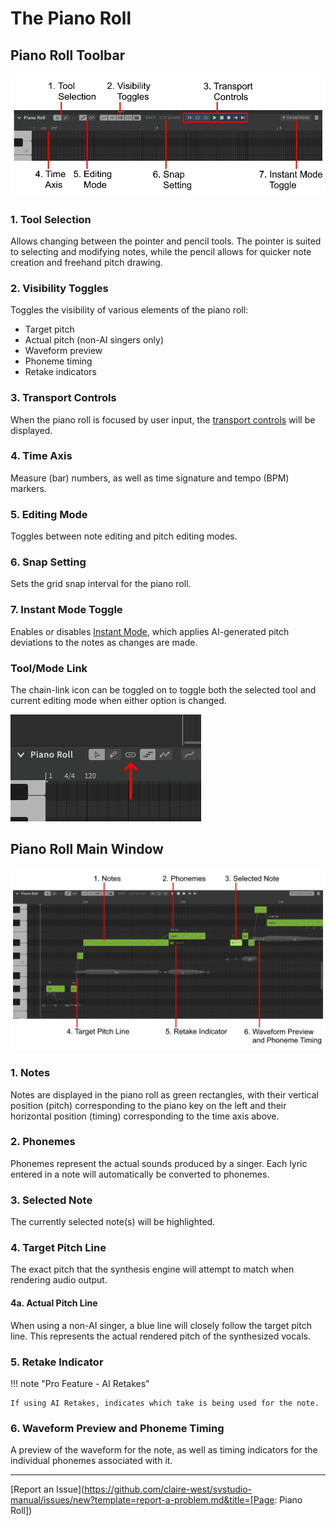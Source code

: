 # The Piano Roll

## Piano Roll Toolbar

![The Piano Roll](../img/workspace/piano-roll-controls.png)

### 1. Tool Selection
Allows changing between the pointer and pencil tools. The pointer is suited to selecting and modifying notes, while the pencil allows for quicker note creation and freehand pitch drawing.

### 2. Visibility Toggles
Toggles the visibility of various elements of the piano roll:

- Target pitch
- Actual pitch (non-AI singers only)
- Waveform preview
- Phoneme timing
- Retake indicators

### 3. Transport Controls
When the piano roll is focused by user input, the [transport controls](../quickstart/playback.md) will be displayed.

### 4. Time Axis
Measure (bar) numbers, as well as time signature and tempo (BPM) markers.

### 5. Editing Mode
Toggles between note editing and pitch editing modes.

### 6. Snap Setting
Sets the grid snap interval for the piano roll.

### 7. Instant Mode Toggle
Enables or disables [Instant Mode](../ai-functions/instant-mode.md), which applies AI-generated pitch deviations to the notes as changes are made.

### Tool/Mode Link
The chain-link icon can be toggled on to toggle both the selected tool and current editing mode when either option is changed.

![Tool/Mode Link](../img/workspace/tool-mode-link.png)

## Piano Roll Main Window

![The Piano Roll](../img/workspace/piano-roll.png)

### 1. Notes
Notes are displayed in the piano roll as green rectangles, with their vertical position (pitch) corresponding to the piano key on the left and their horizontal position (timing) corresponding to the time axis above.

### 2. Phonemes
Phonemes represent the actual sounds produced by a singer. Each lyric entered in a note will automatically be converted to phonemes.

### 3. Selected Note
The currently selected note(s) will be highlighted.

### 4. Target Pitch Line
The exact pitch that the synthesis engine will attempt to match when rendering audio output.

#### 4a. Actual Pitch Line
When using a non-AI singer, a blue line will closely follow the target pitch line. This represents the actual rendered pitch of the synthesized vocals.

### 5. Retake Indicator
!!! note "Pro Feature - AI Retakes"

    If using AI Retakes, indicates which take is being used for the note.

### 6. Waveform Preview and Phoneme Timing
A preview of the waveform for the note, as well as timing indicators for the individual phonemes associated with it.

---

[Report an Issue](https://github.com/claire-west/svstudio-manual/issues/new?template=report-a-problem.md&title=[Page: Piano Roll])